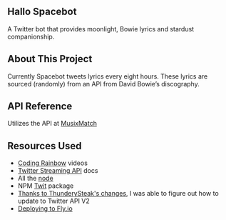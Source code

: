 ## Hallo Spacebot

A Twitter bot that provides moonlight, Bowie lyrics and stardust companionship.

## About This Project

Currently Spacebot tweets lyrics every eight hours. These lyrics are sourced (randomly) from an API from David Bowie’s discography.

## API Reference

Utilizes the API at [MusixMatch](https://developer.musixmatch.com/)

## Resources Used

+ [Coding Rainbow](http://codingrainbow.com) videos
+ [Twitter Streaming API](https://dev.twitter.com/streaming/overview) docs
+ All the [node](https://nodejs.org/en/)
+ NPM [Twit](https://www.npmjs.com/package/twit) package
+ [Thanks to ThunderySteak's changes](https://github.com/thunderysteak/EveryHourBot), I was able to figure out how to update to Twitter API V2
+ [Deploying to Fly.io](https://fly.io/docs/languages-and-frameworks/node/)
